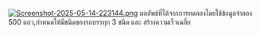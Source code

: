 [![Screenshot-2025-05-14-223144.png](https://i.postimg.cc/vBDRhSkJ/Screenshot-2025-05-14-223144.png)](https://postimg.cc/R6rbVGMd)
ผลลัพธ์ที่ได้จากการทดลองโดยใช้ข้อมูลจำลอง 500 แถว,กำหนดให้มีชนิดของรถบรรทุก 3 ชนิด และ สร้างความเร็วเฉลี่ย  
